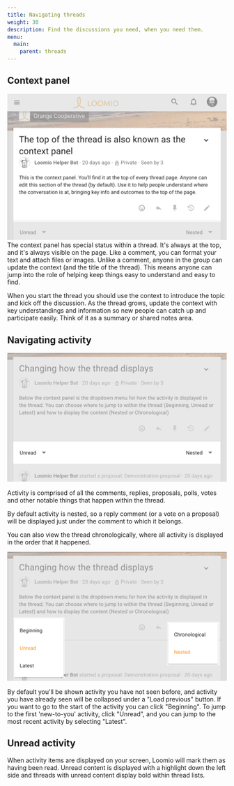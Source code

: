 ```yaml
---
title: Navigating threads
weight: 30
description: Find the discussions you need, when you need them.
menu:
  main:
    parent: threads
---
```

## Context panel
![](context_panel.png)
The context panel has special status within a thread. It's always at the top, and it's always visible on the page. Like a comment, you can format your text and attach files or images. Unlike a comment, anyone in the group can update the context (and the title of the thread). This means anyone can jump into the role of helping keep things easy to understand and easy to find.

When you start the thread you should use the context to introduce the topic and kick off the discussion. As the thread grows, update the context with key understandings and information so new people can catch up and participate easily. Think of it as a summary or shared notes area.

## Navigating activity
![](thread_nav.png)

Activity is comprised of all the comments, replies, proposals, polls, votes and other notable things that happen within the thread.

By default activity is nested, so a reply comment (or a vote on a proposal) will be displayed just under the comment to which it belongs.

You can also view the thread chronologically, where all activity is displayed in the order that it happened.

![](thread_nav_open.png)

By default you'll be shown activity you have not seen before, and activity you have already seen will be collapsed under a "Load previous" button. If you want to go to the start of the activity you can click "Beginning". To jump to the first 'new-to-you' activity, click "Unread", and you can jump to the most recent activity by selecting "Latest".

## Unread activity
When activity items are displayed on your screen, Loomio will mark them as having been read. Unread content is displayed with a highlight down the left side and threads with unread content display bold within thread lists.
